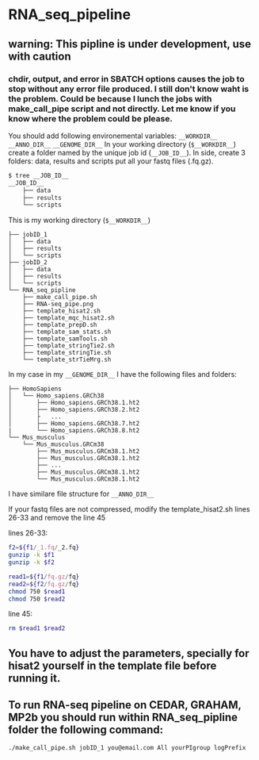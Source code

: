# RNA_seq_pipeline
## warning: This pipline is under development, use with caution 

### chdir, output, and error in SBATCH options causes the job to stop without any error file produced. I still don't know waht is the problem. Could be because I lunch the jobs with make_call_pipe script and not directly. Let me know if you know where the problem could be please.

You should add following environemental variables:
```__WORKDIR__```
```__ANNO_DIR__```
```__GENOME_DIR__```
In your working directory (```$__WORKDIR__```) create a folder named by the unique job id (```__JOB_ID__```).
In side, create 3 folders: data, results and scripts
put all your fastq files (.fq.gz). 
```bash
$ tree __JOB_ID__
__JOB_ID__
    ├── data
    ├── results
    └── scripts
```
This is my working directory (```$__WORKDIR__```)
```
├── jobID_1
│   ├── data
│   ├── results
│   └── scripts
├── jobID_2
│   ├── data
│   ├── results
│   └── scripts
└── RNA_seq_pipline
    ├── make_call_pipe.sh
    ├── RNA-seq_pipe.png
    ├── template_hisat2.sh
    ├── template_mqc_hisat2.sh
    ├── template_prepD.sh
    ├── template_sam_stats.sh
    ├── template_samTools.sh
    ├── template_stringTie2.sh
    ├── template_stringTie.sh
    └── template_strTieMrg.sh

```
In my case in my ```__GENOME_DIR__``` I have the following files and folders:
```
├── HomoSapiens
│   └── Homo_sapiens.GRCh38
│       ├── Homo_sapiens.GRCh38.1.ht2
│       ├── Homo_sapiens.GRCh38.2.ht2
│       ├   ...
│       ├── Homo_sapiens.GRCh38.7.ht2
|       └── Homo_sapiens.GRCh38.8.ht2
└── Mus_musculus
    └── Mus_musculus.GRCm38
        ├── Mus_musculus.GRCm38.1.ht2
        ├── Mus_musculus.GRCm38.1.ht2
        ├── ...
        ├── Mus_musculus.GRCm38.1.ht2
        └── Mus_musculus.GRCm38.1.ht2
```
I have similare file structure for ```__ANNO_DIR__```



If your fastq files are not compressed, modify the template_hisat2.sh lines 26-33 and remove the line 45


lines 26-33:
```bash
f2=${f1/_1.fq/_2.fq}
gunzip -k $f1
gunzip -k $f2

read1=${f1/fq.gz/fq} 
read2=${f2/fq.gz/fq}   
chmod 750 $read1
chmod 750 $read2
```
line 45:
```bash
rm $read1 $read2
```
## You have to adjust the parameters, specially for hisat2 yourself in the template file before running it.


## To run RNA-seq pipeline on CEDAR, GRAHAM, MP2b you should run within RNA_seq_pipline folder the following command:
```bash
./make_call_pipe.sh jobID_1 you@email.com All yourPIgroup logPrefix
```
